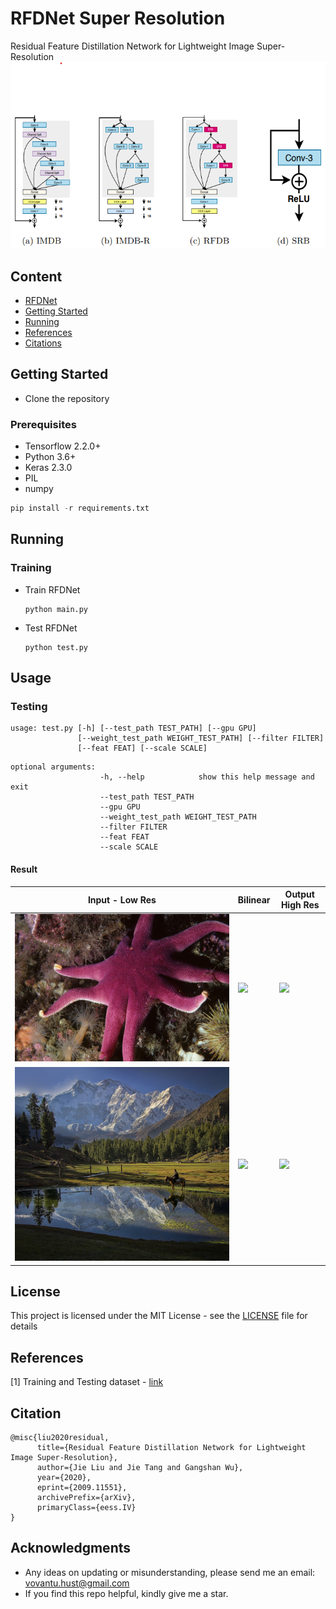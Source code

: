 # RFDNet Super Resolution
Residual Feature Distillation Network for Lightweight Image Super-Resolution
![teaser](test/RFDNet.png)
## Content
- [RFDNet](#rfdnet-super-resolution)
- [Getting Started](#getting-tarted)
- [Running](#running)
- [References](#references)
- [Citations](#citation)

## Getting Started

- Clone the repository

### Prerequisites

- Tensorflow 2.2.0+
- Python 3.6+
- Keras 2.3.0
- PIL
- numpy

```python
pip install -r requirements.txt
```

## Running
### Training 

- Train RFDNet 
    ```
    python main.py
    ```

- Test RFDNet
    ```
    python test.py
    ```
## Usage

### Testing
<!-- Download the weight [here](https://drive.google.com/file/d/1OjJYirwRa8cLGzzdRYRkjq_1FokyI80V/view?usp=sharing) and put it to the folder. -->
```
usage: test.py [-h] [--test_path TEST_PATH] [--gpu GPU]
               [--weight_test_path WEIGHT_TEST_PATH] [--filter FILTER]
               [--feat FEAT] [--scale SCALE]
```
```
optional arguments:
                    -h, --help            show this help message and exit
                    --test_path TEST_PATH
                    --gpu GPU
                    --weight_test_path WEIGHT_TEST_PATH
                    --filter FILTER
                    --feat FEAT
                    --scale SCALE
```

#### Result
| Input - Low Res | Bilinear | Output High Res |
| --- | --- | --- |
| ![](test/0001x2.png) | ![](test/0001x2_bilinear.png) | ![](test/0001x2_sr.png)|
| ![](test/0002x2.png) | ![](test/0002x2_bilinear.png) | ![](test/0002x2_sr.png)|

## License

This project is licensed under the MIT License - see the [LICENSE](https://github.com/tuvovan/RFDNet-ImageSuperResolution/blob/master/LICENSE) file for details

## References
[1] Training and Testing dataset - [link](http://www.eecs.berkeley.edu/Research/Projects/CS/vision/grouping/BSR/BSR_bsds500.tgz/)

## Citation
```
@misc{liu2020residual,
      title={Residual Feature Distillation Network for Lightweight Image Super-Resolution}, 
      author={Jie Liu and Jie Tang and Gangshan Wu},
      year={2020},
      eprint={2009.11551},
      archivePrefix={arXiv},
      primaryClass={eess.IV}
}
```
## Acknowledgments
- Any ideas on updating or misunderstanding, please send me an email: <vovantu.hust@gmail.com>
- If you find this repo helpful, kindly give me a star.

